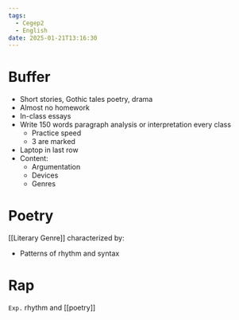 ```yaml
---
tags:
  - Cegep2
  - English
date: 2025-01-21T13:16:30
---
```


# Buffer

- Short stories, Gothic tales poetry, drama
- Almost no homework
- In-class essays
- Write 150 words paragraph analysis or interpretation every class
	- Practice speed
	- 3 are marked
- Laptop in last row
- Content:
	- Argumentation
	- Devices
	- Genres

# Poetry

[[Literary Genre]] characterized by:

- Patterns of rhythm and syntax

# Rap

`Exp.` rhythm and [[poetry]]